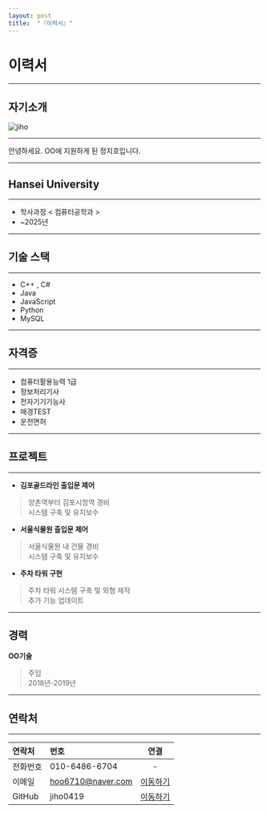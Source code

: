 ```yaml
---
layout: post
title:  "『이력서』"
---
```

# 이력서
<!-- Heading -->
<!-- Bullet list -->
<!-- Text attrivutes -->
<!-- Image -->
<!-- Link -->
<!-- Code -->
<!-- Click list -->
***




## 자기소개
![jiho](https://user-images.githubusercontent.com/127321491/226171178-bde24ccf-96aa-4eea-bc0f-1da226b0e7e1.jpg)




***




안녕하세요. OO에 지원하게 된 정지호입니다. 




***




## Hansei University




***




- 학사과정  <  컴퓨터공학과  >
- ~2025년




***




## 기술 스택




***




* C++ , C#
* Java
* JavaScript
* Python
* MySQL





***





## 자격증





***



* 컴퓨터활용능력 1급
* 정보처리기사
* 전자기기기능사
* 매경TEST
* 운전면허



***




## 프로젝트



***




- **김포골드라인 출입문 제어**
> 양촌역부터 김포시청역 경비       
> 시스템 구축 및 유지보수      

- **서울식물원 출입문 제어**
> 서울식물원 내 건물 경비     
> 시스템 구축 및 유지보수     

- **주차 타워 구현**
> 주차 타워 시스템 구축 및 외형 제작  
> 추가 기능 업데이트


***





## 경력
**OO기술**
> 주임      
> 2018년-2019년




***




## 연락처




***




|연락처|번호|연결|
|:---|:---|:---:|
|전화번호|010-6486-6704|  -  |
|이메일|hoo6710@naver.com|[이동하기](https://www.naver.com/)|
|GitHub|jiho0419|[이동하기](https://jiho0419.github.io/)|
